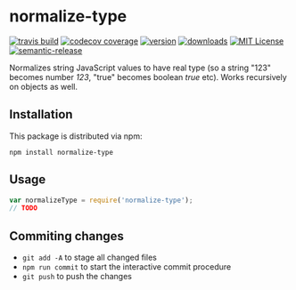 # normalize-type
[![travis build](https://img.shields.io/travis/kallaspriit/normalize-type.svg?style=flat-square)](https://travis-ci.org/kallaspriit/normalize-type)
[![codecov coverage](https://img.shields.io/codecov/c/github/kallaspriit/normalize-type.svg?style=flat-square)](https://codecov.io/github/kallaspriit/normalize-type)
[![version](https://img.shields.io/npm/v/normalize-type.svg?style=flat-square)](http://npm.im/normalize-type)
[![downloads](https://img.shields.io/npm/dm/normalize-type.svg?style=flat-square)](http://npm-stat.com/charts.html?package=normalize-type&from=2015-08-01)
[![MIT License](https://img.shields.io/npm/l/normalize-type.svg?style=flat-square)](http://opensource.org/licenses/MIT)
[![semantic-release](https://img.shields.io/badge/%20%20%F0%9F%93%A6%F0%9F%9A%80-semantic--release-e10079.svg?style=flat-square)](https://github.com/semantic-release/semantic-release)

Normalizes string JavaScript values to have real type (so a string "123" becomes number *123*, "true" becomes boolean *true* etc). Works recursively on objects as well.

## Installation

This package is distributed via npm:

```
npm install normalize-type
```

## Usage

```javascript
var normalizeType = require('normalize-type');
// TODO
```


## Commiting changes
- `git add -A` to stage all changed files
- `npm run commit` to start the interactive commit procedure
- `git push` to push the changes